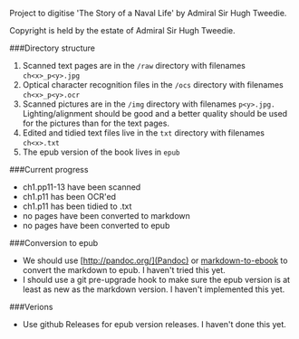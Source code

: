 Project to digitise 'The Story of a Naval Life' by Admiral Sir Hugh Tweedie.

Copyright is held by the estate of Admiral Sir Hugh Tweedie.

###Directory structure

1. Scanned text pages are in the `/raw` directory with filenames `ch<x>_p<y>.jpg`
2. Optical character recognition files in the `/ocs` directory with filenames `ch<x>_p<y>.ocr`
3. Scanned pictures are in the `/img` directory with filenames `p<y>.jpg.` Lighting/alignment should be good and a better quality should be used for the pictures than for the text pages.
4. Edited and tidied text files live in the `txt` directory with filenames `ch<x>.txt`
5. The epub version of the book lives in `epub`

###Current progress

- ch1.pp11-13 have been scanned
- ch1.p11 has been OCR'ed
- ch1.p11 has been tidied to .txt
- no pages have been converted to markdown
- no pages have been converted to epub

###Conversion to epub

- We should use [http://pandoc.org/](Pandoc) or [markdown-to-ebook](https://github.com/k2052/markdown-to-ebook) to convert the markdown to epub. I haven't tried this yet.
- I should use a git pre-upgrade hook to make sure the epub version is at least as new as the markdown version. I haven't implemented this yet.

###Verions

- Use github Releases for epub version releases. I haven't done this yet.
